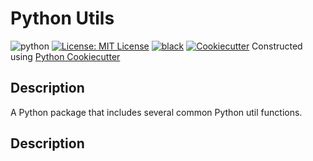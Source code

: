 # Python Utils 
![python](https://img.shields.io/badge/python-3.11-blue)
[![License: MIT License](https://img.shields.io/badge/License-MIT-green.svg)](LICENSE)
[![black](https://img.shields.io/badge/code%20style-black-000000.svg)](https://github.com/psf/black)
[![Cookiecutter](https://img.shields.io/badge/-scrapy-orange?style=flat&logo=surprise&link=https://github.com/shahriar-rahman)](https://github.com/shahriar-rahman/Python-Cookiecutter)
Constructed using [Python Cookiecutter](https://github.com/shahriar-rahman/Python-Cookiecutter)

## Description
A Python package that includes several common Python util functions.

## Description


